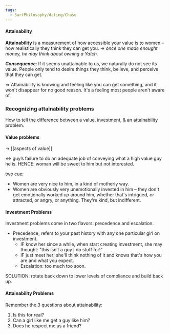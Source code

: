 ```yaml
---
tags:
  - SurfPhilosophy/dating/Chase
---
```


#### Attainability
**Attainability** is a measurement of how accessible your value is to women – how realistically they think they can get you.
-> *once one made enought money, he may think about owning a Yatch.*

***Consequence***: If it seems unattainable to us, we naturally do not see its value. People only tend to desire things they think, believe, and perceive that they can get.


=> Attainability is knowing and feeling like you can get something, and it won't disappear for no good reason.
It's a feeling most people aren't aware of. 


### Recognizing attainability problems
How to tell the difference between a value, investment, & an attainability problem.

#### Value problems
-> [[aspects of value]]

<=> guy’s failure to do an adequate job of conveying what a high value guy he is.
HENCE: woman will be sweet to him but not interested.

two cue:
- Women are very nice to him, in a kind of motherly way.
- Women are obviously very unemotionally invested in him – they don't get emotionally worked up around him, whether that's intrigued, or attracted, or angry, or anything. They're kind, but indifferent.

#### Investment Problems
Investment problems come in two flavors: precedence and escalation.
- Precedence, refers to your past history with any one particular girl on investment.
	- IF know her since a while, when start creating investment, she may thought: "this isn’t a guy I do stuff for!”
	- IF just meet her; she'll think nothing of it and knows that's how you are and what you expect.
	- Escalation: too much too soon. 

SOLUTION: rotate back down to lower levels of compliance and build back up.

#### Attainability Problems
Remember the 3 questions about attainability:
1. Is this for real?
2. Can a girl like me get a guy like him?
3. Does he respect me as a friend?

